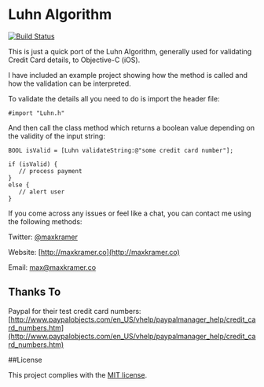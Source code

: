 Luhn Algorithm
==============

[![Build Status](https://travis-ci.org/MaxKramer/ObjectiveLuhn.png?branch=master)](https://travis-ci.org/MaxKramer/ObjectiveLuhn)

This is just a quick port of the Luhn Algorithm, generally used for validating Credit Card details, to Objective-C (iOS).

I have included an example project showing how the method is called and how the validation can be interpreted.

To validate the details all you need to do is import the header file:

    #import "Luhn.h"
    
And then call the class method which returns a boolean value depending on the validity of the input string:

    BOOL isValid = [Luhn validateString:@"some credit card number"];
    
    if (isValid) {
       // process payment   
    }
    else {
       // alert user
    }

If you come across any issues or feel like a chat, you can contact me using the following methods:

Twitter: [@maxkramer](http://twitter.com/maxkramer)

Website: [http://maxkramer.co](http://maxkramer.co)

Email: [max@maxkramer.co](mailto:max@maxkramer.co)

## Thanks To

Paypal for their test credit card numbers: [http://www.paypalobjects.com/en_US/vhelp/paypalmanager_help/credit_card_numbers.htm](http://www.paypalobjects.com/en_US/vhelp/paypalmanager_help/credit_card_numbers.htm)

##License

This project complies with the [MIT license](https://github.com/MaxKramer/LuhnAlgorithm/blob/master/LICENSE).
